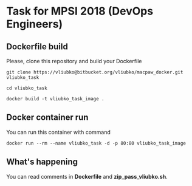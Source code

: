 # Task for MPSI 2018 (DevOps Engineers)

## Dockerfile build

Please, clone this repository and build your Dockerfile


`git clone https://vliubko@bitbucket.org/vliubko/macpaw_docker.git vliubko_task`

`cd vliubko_task`

`docker build -t vliubko_task_image .`

## Docker container run

You can run this container with command


`docker run --rm --name vliubko_task -d -p 80:80 vliubko_task_image`

## What's happening

You can read comments in **Dockerfile** and **zip\_pass_vliubko.sh**.
